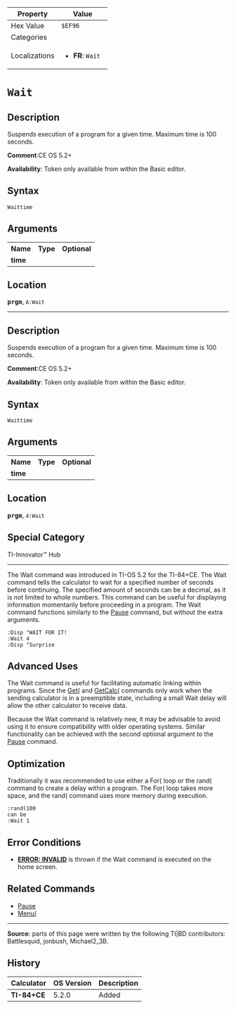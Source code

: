 | Property      | Value |
|---------------|-------|
| Hex Value     | `$EF96`|
| Categories    | <ul></ul> |
| Localizations | <ul><li><b>FR</b>: `Wait `</li></ul> |

# `Wait `

## Description
Suspends execution of a program for a given time.  Maximum time is 100 seconds.

<b>Comment</b>:CE OS 5.2+

<b>Availability</b>: Token only available from within the Basic editor.

## Syntax
`Waittime`

## Arguments
<table>
<tr><th>Name</th><th>Type</th><th>Optional</th></tr>

<tr><td><b>time</b></td><td></td><td></td></tr>

</table>

## Location
<tt><kbd><b>prgm</b></kbd></tt>, `A:Wait`
<hr>

## Description
Suspends execution of a program for a given time.  Maximum time is 100 seconds.

<b>Comment</b>:CE OS 5.2+

<b>Availability</b>: Token only available from within the Basic editor.

## Syntax
`Waittime`

## Arguments
<table>
<tr><th>Name</th><th>Type</th><th>Optional</th></tr>

<tr><td><b>time</b></td><td></td><td></td></tr>

</table>

## Location
<tt><kbd><b>prgm</b></kbd></tt>, `4:Wait`
## Special Category
TI-Innovator™ Hub

<hr>

The Wait command was introduced in TI-OS 5.2 for the TI-84+CE. The Wait command tells the calculator to wait for a specified number of seconds before continuing. The specified amount of seconds can be a decimal, as it is not limited to whole numbers. This command can be useful for displaying information momentarily before proceeding in a program. The Wait command functions similarly to the [Pause](Pause.md) command, but without the extra arguments.

```ti-basic
:Disp "WAIT FOR IT!
:Wait 4
:Disp "Surprise
```

## Advanced Uses

The Wait command is useful for facilitating automatic linking within programs. Since the [Get(](Get\(.md) and [GetCalc(](GetCalc\(.md) commands only work when the sending calculator is in a preemptible state, including a small Wait delay will allow the other calculator to receive data.

Because the Wait command is relatively new, it may be advisable to avoid using it to ensure compatibility with older operating systems. Similar functionality can be achieved with the second optional argument to the [Pause](Pause.md) command.

## Optimization

Traditionally it was recommended to use either a For( loop or the rand( command to create a delay within a program. The For( loop takes more space, and the rand( command uses more memory during execution.

```ti-basic
:rand(100
can be
:Wait 1
```

## Error Conditions

*   **[ERROR: INVALID](errors#invalid)** is thrown if the Wait command is executed on the home screen.

## Related Commands

*   [Pause](Pause.md)
*   [Menu(](Menu\(.md)

* * *

**Source**: parts of this page were written by the following TI|BD contributors: Battlesquid, jonbush, Michael2_3B.

## History
| Calculator | OS Version | Description |
|------------|------------|-------------|
| <b>TI-84+CE</b> | 5.2.0 | Added |


